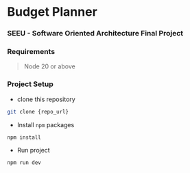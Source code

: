 # Budget Planner 

### SEEU - Software Oriented Architecture Final Project


### Requirements

>Node 20 or above
> 


### Project Setup

- clone this repository

```bash
git clone {repo_url}
```

- Install `npm` packages

```bash
npm install
```

- Run project

```bash
npm run dev
```

